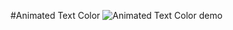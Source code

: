 #Animated Text Color
![Animated Text Color demo](https://github.com/irfan-za/text-gradient.git/blob/main/img/image.png?raw=true)
